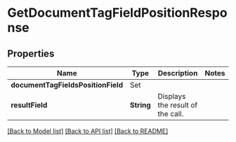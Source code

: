 # GetDocumentTagFieldPositionResponse

## Properties
Name | Type | Description | Notes
------------ | ------------- | ------------- | -------------
**documentTagFieldsPositionField** | Set<GetDocumentTagFieldPositionResponseDocumentTagFieldsPositionField> |  | 
**resultField** | **String** | Displays the result of the call. | 

[[Back to Model list]](../README.md#documentation-for-models) [[Back to API list]](../README.md#documentation-for-api-endpoints) [[Back to README]](../README.md)


